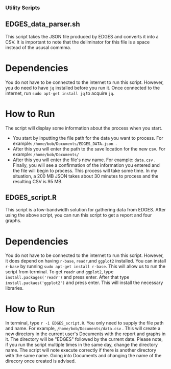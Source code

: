 ### Utility Scripts

## EDGES_data_parser.sh

This script takes the JSON file produced by EDGES and converts it into a CSV. It is important to note that the deliminator for this file is a space instead of the ususal commma. 
# Dependencies 
You do not have to be connected to the internet to run this script. However, you do need to have `jq` installed before you run it. Once connected to the internet, run `sudo apt-get install jq` to acquire `jq`.
# How to Run
The script will display some information about the process when you start. 
* You start by inputting the file path for the data you want to process. For example: `/home/bob/Documents/EDGES_DATA.json `.
* After this you will enter the path to the save location for the new csv. For example: `/home/bob/Documents/`
* After this you will enter the file's new name. For example: `data.csv` .
Finally, you will see a confirmation of the information you entered and the file will begin to process. This process will take some time. In my situation, a 200 MB JSON takes about 30 minutes to process and the resulting CSV is 95 MB.  

## EDGES_script.R 

This script is a low-bandwidth solution for gathering data from EDGES. After using the above script, you can run this script to get a report and four graphs. 
# Dependencies 
You do not have to be connected to the internet to run this script. However, it does depend on having `r-base`, `readr`,and `ggplot2` installed.
You can install `r-base` by running `sudo apt-get install r-base`. This will allow us to run the script from terminal. To get `readr` and `ggplot2`, type `install.packages('readr')` and press enter. After that type `install.packaes('ggplot2')` and press enter. This will install the necessary libraries. 
# How to Run 
In terminal, type `r -i EDGES_script.R`. You only need to supply the file path and name. For example, `/home/bob/Documents/data.csv` . This will create a new directory in the current user's Documents with the report and graphs in it. The directory will be "EDGES" followed by the current date. 
Please note, if you run the script multiple times in the same day, change the directory name. The script will note execute correctly if there is another directory with the same name. Going into Documents and changing the name of the direcory once created is advised.  
